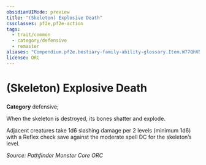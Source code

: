 ```yaml
---
obsidianUIMode: preview
title: "(Skeleton) Explosive Death"
cssclasses: pf2e,pf2e-action
tags:
  - trait/common
  - category/defensive
  - remaster
aliases: "Compendium.pf2e.bestiary-family-ability-glossary.Item.W77QhVNE46WDyMXi"
license: ORC
---
```

# (Skeleton) Explosive Death

### 

**Category** defensive; 




When the skeleton is destroyed, its bones shatter and explode.

Adjacent creatures take 1d6 slashing damage per 2 levels (minimum 1d6) with a Reflex check save against the moderate spell DC for the skeleton’s level.

*Source: Pathfinder Monster Core*
*ORC*